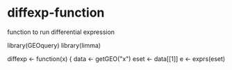 # diffexp-function
function to run differential expression

library(GEOquery)
library(limma)

diffexp <- function(x) {
        data <- getGEO("x")
        eset <- data[[1]]
        e <- exprs(eset)
        
